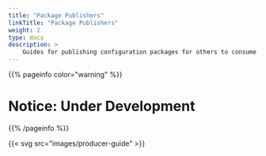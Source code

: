```yaml
---
title: "Package Publishers"
linkTitle: "Package Publishers"
weight: 2
type: docs
description: >
    Guides for publishing configuration packages for others to consume.
---
```

{{% pageinfo color="warning" %}}
# Notice: Under Development
{{% /pageinfo %}}


{{< svg src="images/producer-guide" >}}
